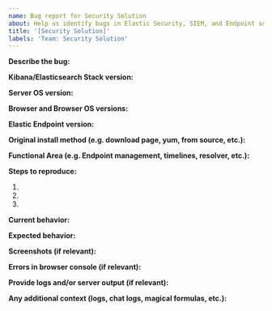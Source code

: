 ```yaml
---
name: Bug report for Security Solution
about: Help us identify bugs in Elastic Security, SIEM, and Endpoint so we can fix them!
title: '[Security Solution]'
labels: 'Team: Security Solution'
---
```


**Describe the bug:**

**Kibana/Elasticsearch Stack version:**

**Server OS version:**

**Browser and Browser OS versions:**

**Elastic Endpoint version:**

**Original install method (e.g. download page, yum, from source, etc.):**

**Functional Area (e.g. Endpoint management, timelines, resolver, etc.):**

**Steps to reproduce:**

1.
2.
3.

**Current behavior:**

**Expected behavior:**

**Screenshots (if relevant):**

**Errors in browser console (if relevant):**

**Provide logs and/or server output (if relevant):**

**Any additional context (logs, chat logs, magical formulas, etc.):**
